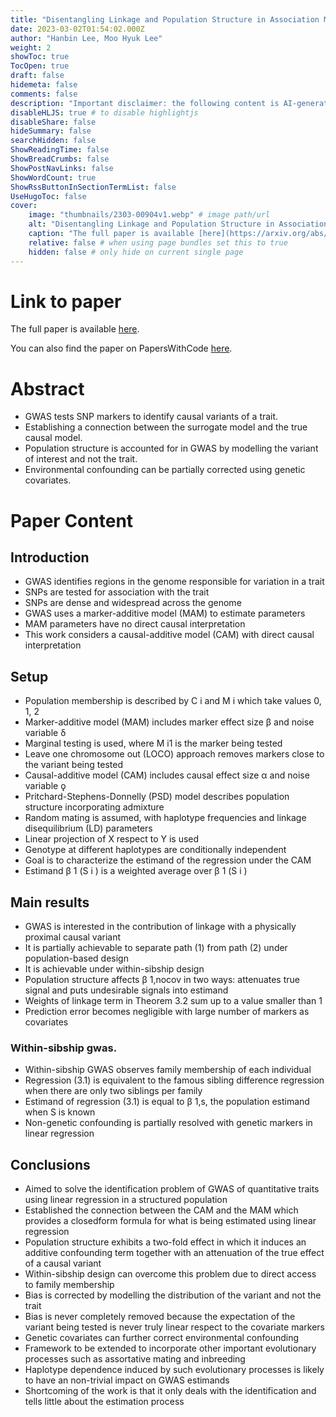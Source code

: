 ```yaml
---
title: "Disentangling Linkage and Population Structure in Association Mapping"
date: 2023-03-02T01:54:02.000Z
author: "Hanbin Lee, Moo Hyuk Lee"
weight: 2
showToc: true
TocOpen: true
draft: false
hidemeta: false
comments: false
description: "Important disclaimer: the following content is AI-generated, please make sure to fact check the presented information by reading the full paper."
disableHLJS: true # to disable highlightjs
disableShare: false
hideSummary: false
searchHidden: false
ShowReadingTime: false
ShowBreadCrumbs: false
ShowPostNavLinks: false
ShowWordCount: true
ShowRssButtonInSectionTermList: false
UseHugoToc: false
cover:
    image: "thumbnails/2303-00904v1.webp" # image path/url
    alt: "Disentangling Linkage and Population Structure in Association Mapping" # alt text
    caption: "The full paper is available [here](https://arxiv.org/abs/2303.00904)." # display caption under cover
    relative: false # when using page bundles set this to true
    hidden: false # only hide on current single page
---
```


# Link to paper
The full paper is available [here](https://arxiv.org/abs/2303.00904).

You can also find the paper on PapersWithCode [here](https://paperswithcode.com/paper/disentangling-linkage-and-population).

# Abstract
- GWAS tests SNP markers to identify causal variants of a trait.
- Establishing a connection between the surrogate model and the true causal model.
- Population structure is accounted for in GWAS by modelling the variant of interest and not the trait.
- Environmental confounding can be partially corrected using genetic covariates.

# Paper Content

## Introduction
- GWAS identifies regions in the genome responsible for variation in a trait
- SNPs are tested for association with the trait
- SNPs are dense and widespread across the genome
- GWAS uses a marker-additive model (MAM) to estimate parameters
- MAM parameters have no direct causal interpretation
- This work considers a causal-additive model (CAM) with direct causal interpretation

## Setup
- Population membership is described by C i and M i which take values 0, 1, 2
- Marker-additive model (MAM) includes marker effect size β and noise variable δ
- Marginal testing is used, where M i1 is the marker being tested
- Leave one chromosome out (LOCO) approach removes markers close to the variant being tested
- Causal-additive model (CAM) includes causal effect size α and noise variable ǫ
- Pritchard-Stephens-Donnelly (PSD) model describes population structure incorporating admixture
- Random mating is assumed, with haplotype frequencies and linkage disequilibrium (LD) parameters
- Linear projection of X respect to Y is used
- Genotype at different haplotypes are conditionally independent
- Goal is to characterize the estimand of the regression under the CAM
- Estimand β 1 (S i ) is a weighted average over β 1 (S i )

## Main results
- GWAS is interested in the contribution of linkage with a physically proximal causal variant
- It is partially achievable to separate path (1) from path (2) under population-based design
- It is achievable under within-sibship design
- Population structure affects β 1,nocov in two ways: attenuates true signal and puts undesirable signals into estimand
- Weights of linkage term in Theorem 3.2 sum up to a value smaller than 1
- Prediction error becomes negligible with large number of markers as covariates

### Within-sibship gwas.
- Within-sibship GWAS observes family membership of each individual
- Regression (3.1) is equivalent to the famous sibling difference regression when there are only two siblings per family
- Estimand of regression (3.1) is equal to β 1,s, the population estimand when S is known
- Non-genetic confounding is partially resolved with genetic markers in linear regression

## Conclusions
- Aimed to solve the identification problem of GWAS of quantitative traits using linear regression in a structured population
- Established the connection between the CAM and the MAM which provides a closedform formula for what is being estimated using linear regression
- Population structure exhibits a two-fold effect in which it induces an additive confounding term together with an attenuation of the true effect of a causal variant
- Within-sibship design can overcome this problem due to direct access to family membership
- Bias is corrected by modelling the distribution of the variant and not the trait
- Bias is never completely removed because the expectation of the variant being tested is never truly linear respect to the covariate markers
- Genetic covariates can further correct environmental confounding
- Framework to be extended to incorporate other important evolutionary processes such as assortative mating and inbreeding
- Haplotype dependence induced by such evolutionary processes is likely to have an non-trivial impact on GWAS estimands
- Shortcoming of the work is that it only deals with the identification and tells little about the estimation process
